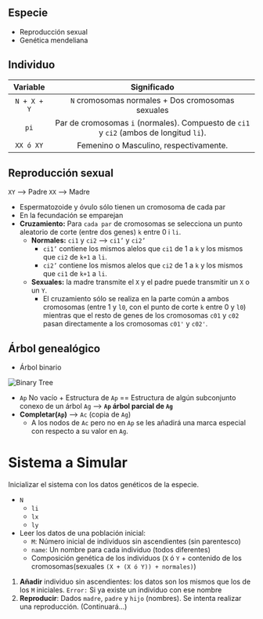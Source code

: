 
## Especie
- Reproducción sexual
- Genética mendeliana

## Individuo

| Variable  | Significado   |
|:---------:    |:--------------------------------------------------------: |
| `N + X + Y`     | `N` cromosomas normales + Dos cromosomas sexuales   |
| `pi`    | Par de cromosomas `i` (normales). Compuesto de `ci1` y `ci2` (ambos de longitud `li`).    |
| `XX ó XY`  | Femenino o Masculino, respectivamente.    |

## Reproducción sexual

`XY` —\> Padre
`XX` —\> Madre

- Espermatozoide y óvulo sólo tienen un cromosoma de cada par
- En la fecundación se emparejan
- **Cruzamiento:** Para `cada par` de cromosomas se selecciona un punto aleatorio de corte (entre dos genes) `k` entre 0 i `li`.
	- **Normales:** `ci1` y `ci2` —\> `ci1’` y `ci2’`
		- `ci1’` contiene los mismos alelos que `ci1` de 1 a `k` y los mismos que `ci2` de `k+1` a `li`.
		- `ci2’` contiene los mismos alelos que `ci2` de 1 a `k` y los mismos que `ci1` de `k+1` a `li`.
	- **Sexuales:** la madre transmite el `X` y el padre puede transmitir un `X` o un `Y`.
		- El cruzamiento sólo se realiza en la parte común a ambos cromosomas (entre 1 y `l0`, con el punto de corte `k` entre 0 y `l0`) mientras que el resto de genes de los cromosomas `c01` y `c02` pasan directamente a los cromosomas `c01'` y `c02'`.

## Árbol genealógico

- Árbol binario

![Binary Tree][image-1]

- `Ap` No vacío + Estructura de `Ap` ==  Estructura de algún subconjunto conexo de un árbol `Ag` —\> **`Ap` árbol parcial de `Ag`**
- **Completar(`Ap`)** —\> `Ac` (copia de `Ag`)
	- A los nodos de `Ac` pero no en `Ap` se les añadirá una marca especial con respecto a su valor en `Ag`.

# Sistema a Simular
Inicializar el sistema con los datos genéticos de la especie.
- `N`
	- `li`
	- `lx`
	- `ly`
- Leer los datos de una población inicial:
	- `M`: Número inicial de individuos sin ascendientes (sin parentesco)
	- `name`: Un nombre para cada individuo (todos diferentes)
	- Composición genética de los individuos (`X` ó `Y` + contenido de los cromosomas(sexuales `(X + (X ó Y)) + normales)`)
1. **Añadir** individuo sin ascendientes: los datos son los mismos que los de los `M` iniciales. `Error:` Si ya existe un individuo con ese nombre
2. **Reproducir**: Dados `madre`, `padre` y `hijo` (nombres). Se intenta realizar una reproducción.
(Continuará…)

[image-1]:	https://cloud.githubusercontent.com/assets/7969569/24838861/b1e92926-1d50-11e7-810e-a5e49685d771.png "Binary Tree"